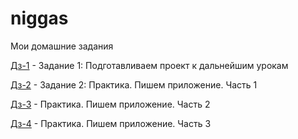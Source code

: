 # niggas

Мои домашние задания

[Дз-1](https://niggas.github.io/homework-1/ "Моя готовая домашка") - Задание 1: Подготавливаем проект к дальнейшим урокам

[Дз-2](https://niggas.github.io/homework/ "Моя готовая домашка") - Задание 2: Практика. Пишем приложение. Часть 1

[Дз-3](https://niggas.github.io/homework-3/ "Моя готовая домашка") -  Практика. Пишем приложение. Часть 2

[Дз-4](https://niggas.github.io/homework-4/ "Моя готовая домашка") -  Практика. Пишем приложение. Часть 3
